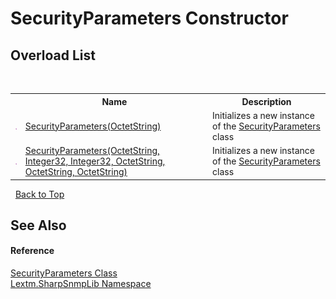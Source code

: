 # SecurityParameters Constructor 
 


## Overload List
&nbsp;<table><tr><th></th><th>Name</th><th>Description</th></tr><tr><td>![Public method](media/pubmethod.gif "Public method")</td><td><a href="M_Lextm_SharpSnmpLib_SecurityParameters__ctor">SecurityParameters(OctetString)</a></td><td>
Initializes a new instance of the <a href="T_Lextm_SharpSnmpLib_SecurityParameters">SecurityParameters</a> class</td></tr><tr><td>![Public method](media/pubmethod.gif "Public method")</td><td><a href="M_Lextm_SharpSnmpLib_SecurityParameters__ctor_1">SecurityParameters(OctetString, Integer32, Integer32, OctetString, OctetString, OctetString)</a></td><td>
Initializes a new instance of the <a href="T_Lextm_SharpSnmpLib_SecurityParameters">SecurityParameters</a> class</td></tr></table>&nbsp;
<a href="#securityparameters-constructor">Back to Top</a>

## See Also


#### Reference
<a href="T_Lextm_SharpSnmpLib_SecurityParameters">SecurityParameters Class</a><br /><a href="N_Lextm_SharpSnmpLib">Lextm.SharpSnmpLib Namespace</a><br />